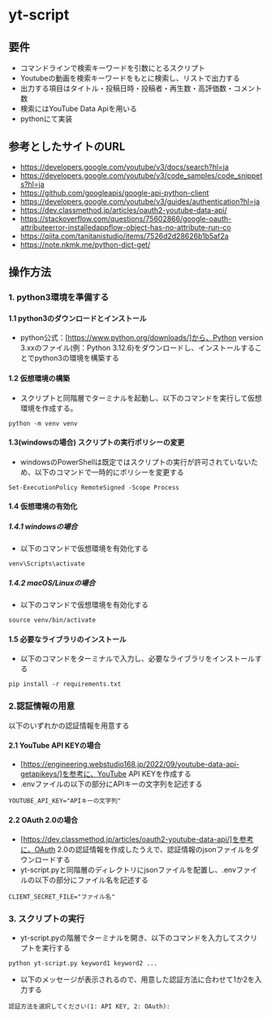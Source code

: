 # yt-script

## 要件
- コマンドラインで検索キーワードを引数にとるスクリプト
- Youtubeの動画を検索キーワードをもとに検索し、リストで出力する
- 出力する項目はタイトル・投稿日時・投稿者・再生数・高評価数・コメント数
- 検索にはYouTube Data Apiを用いる
- pythonにて実装

## 参考としたサイトのURL
- https://developers.google.com/youtube/v3/docs/search?hl=ja
- https://developers.google.com/youtube/v3/code_samples/code_snippets?hl=ja
- https://github.com/googleapis/google-api-python-client
- https://developers.google.com/youtube/v3/guides/authentication?hl=ja
- https://dev.classmethod.jp/articles/oauth2-youtube-data-api/
- https://stackoverflow.com/questions/75602866/google-oauth-attributeerror-installedappflow-object-has-no-attribute-run-co
- https://qiita.com/tanitanistudio/items/7526d2d28626b1b5af2a
- https://note.nkmk.me/python-dict-get/


## 操作方法
### 1. python3環境を準備する
#### 1.1 python3のダウンロードとインストール
- python公式：[https://www.python.org/downloads/]から、Python version 3.xxのファイル(例：Python 3.12.6)をダウンロードし、インストールすることでpython3の環境を構築する
#### 1.2 仮想環境の構築
- スクリプトと同階層でターミナルを起動し、以下のコマンドを実行して仮想環境を作成する。
```
python -m venv venv
```
#### 1.3(windowsの場合) スクリプトの実行ポリシーの変更
- windowsのPowerShellは既定ではスクリプトの実行が許可されていないため、以下のコマンドで一時的にポリシーを変更する
```
Set-ExecutionPolicy RemoteSigned -Scope Process
```
#### 1.4 仮想環境の有効化
##### 1.4.1 windowsの場合
- 以下のコマンドで仮想環境を有効化する
```
venv\Scripts\activate
```
##### 1.4.2 macOS/Linuxの場合
- 以下のコマンドで仮想環境を有効化する
```
source venv/bin/activate
```
#### 1.5 必要なライブラリのインストール
- 以下のコマンドをターミナルで入力し、必要なライブラリをインストールする
```
pip install -r requirements.txt
```
### 2.認証情報の用意
以下のいずれかの認証情報を用意する
#### 2.1 YouTube API KEYの場合
- [https://engineering.webstudio168.jp/2022/09/youtube-data-api-getapikeys/]を参考に、YouTube API KEYを作成する
- .envファイルの以下の部分にAPIキーの文字列を記述する
```
YOUTUBE_API_KEY="APIキーの文字列"
```
#### 2.2 OAuth 2.0の場合
- [https://dev.classmethod.jp/articles/oauth2-youtube-data-api/]を参考に、OAuth 2.0の認証情報を作成したうえで、認証情報のjsonファイルをダウンロードする
- yt-script.pyと同階層のディレクトリにjsonファイルを配置し、.envファイルの以下の部分にファイル名を記述する
```
CLIENT_SECRET_FILE="ファイル名"
```

### 3. スクリプトの実行
- yt-script.pyの階層でターミナルを開き、以下のコマンドを入力してスクリプトを実行する
```
python yt-script.py keyword1 keyword2 ...
```
- 以下のメッセージが表示されるので、用意した認証方法に合わせて1か2を入力する
```
認証方法を選択してください(1: API KEY, 2: OAuth): 
```
